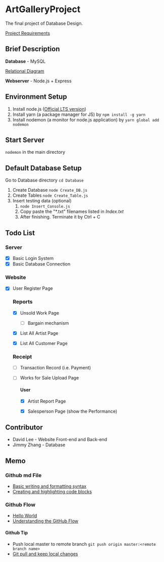 # ArtGalleryProject
The final project of Database Design.

[Project Requirements](https://goo.gl/DRpx3R)

## Brief Description

 **Database** - MySQL
 
 [Relational Diagram](https://drive.google.com/file/d/0B0Lm7ZZWUYUJS1AwWTdBM3NYSGs/view?usp=sharing)
 
 **Webserver** - Node.js + Express



## Environment Setup
1. Install node.js ([Official LTS version](https://nodejs.org/en/download/))
2. Install yarn (a package manager for JS) by ` npm install -g yarn `
3. Install nodemon (a monitor for node.js application) by `yarn global add nodemon`

## Start Server
`nodemon` in the main directory

## Default Database Setup

Go to Database directory `cd Database`

1. Create Database `node Create_DB.js`
1. Create Tables `node Create_Table.js`
1. Insert testing data (optional)
	1. `node Insert_Console.js`
	1. Copy paste the "*.txt" filenames listed in *Index.txt*
	1. After finishing. Terminate it by Ctrl + C

## Todo List
### Server
- [X] Basic Login System
- [X] Basic Database Connection

### Website

- [X] User Register Page

	### Reports
	- [X] Unsold Work Page
		- [ ] Bargain mechanism
	- [X] List All Artist Page
	- [X] List All Customer Page


	### Receipt

	- [ ] Transaction Record (i.e. Payment)
	- [ ] Works for Sale Upload Page
	
		#### User 
		- [X] Artist Report Page
		- [X] Salesperson Page (show the Performance)
	


## Contributor
* David Lee - Website Front-end and Back-end
* Jimmy Zhang - Database

## Memo
### Github md File
* [Basic writing and formatting syntax](https://help.github.com/articles/basic-writing-and-formatting-syntax/)
* [Creating and highlighting code blocks](https://help.github.com/articles/creating-and-highlighting-code-blocks/)

### Github Flow
* [Hello World](https://guides.github.com/activities/hello-world/)
* [Understanding the GitHub Flow](https://guides.github.com/introduction/flow/)

#### Github Tip
* Push local master to remote branch `git push origin master:<remote branch name>`
* [Git pull and keep local changes](https://stackoverflow.com/questions/10414769/git-pull-keeping-local-changes)
